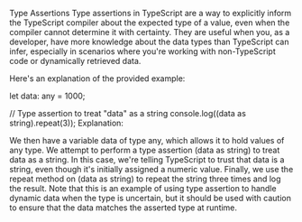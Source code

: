 Type Assertions
Type assertions in TypeScript are a way to explicitly inform the TypeScript compiler about the expected type of a value, even when the compiler cannot determine it with certainty. They are useful when you, as a developer, have more knowledge about the data types than TypeScript can infer, especially in scenarios where you're working with non-TypeScript code or dynamically retrieved data.

Here's an explanation of the provided example:

let data: any = 1000;

// Type assertion to treat "data" as a string
console.log((data as string).repeat(3));
Explanation:

We then have a variable data of type any, which allows it to hold values of any type. We attempt to perform a type assertion (data as string) to treat data as a string. In this case, we're telling TypeScript to trust that data is a string, even though it's initially assigned a numeric value.
Finally, we use the repeat method on (data as string) to repeat the string three times and log the result. Note that this is an example of using type assertion to handle dynamic data when the type is uncertain, but it should be used with caution to ensure that the data matches the asserted type at runtime.
